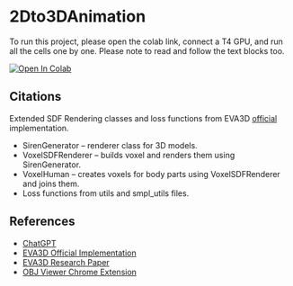 # 2Dto3DAnimation
To run this project, please open the colab link, connect a T4 GPU, and run all the cells one by one. Please note to read and follow the text blocks too.

[![Open In Colab](https://colab.research.google.com/assets/colab-badge.svg)](https://colab.research.google.com/drive/1tdAA2_mVUmz7Cajaq_ELqXF3e123BqE7)


<h2>Citations</h2>

Extended SDF Rendering classes and loss functions from EVA3D <ins>official</ins> implementation.

<ul>
    <li>SirenGenerator – renderer class for 3D models.</li>
    <li>VoxelSDFRenderer – builds voxel and renders them using SirenGenerator.</li>
    <li>VoxelHuman – creates voxels for body parts using VoxelSDFRenderer and joins them.</li>
    <li>Loss functions from utils and smpl_utils files.</li>
</ul>

<h2>References</h2>
<ul>
    <li><a href="https://chat.openai.com/">ChatGPT</a></li>
    <li><a href="https://github.com/hongfz16/EVA3D">EVA3D Official Implementation</a></li>
    <li><a href="https://hongfz16.github.io/projects/EVA3D.html">EVA3D Research Paper</a></li>
    <li><a href="https://chromewebstore.google.com/detail/obj-viewer/niolinkgjinohfdlpnnabmbjnlnlmmgi">OBJ Viewer Chrome Extension</a></li>
</ul>

